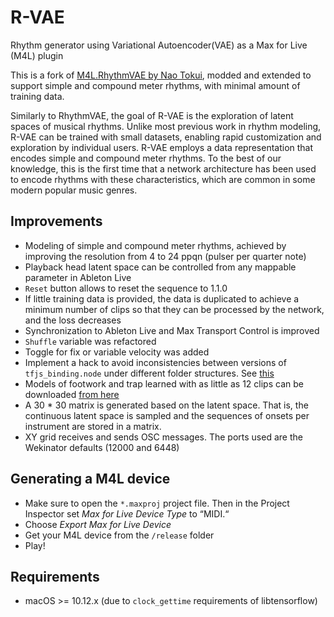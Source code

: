 # R-VAE

Rhythm generator using Variational Autoencoder(VAE) as a Max for Live (M4L) plugin

This is a fork of [M4L.RhythmVAE by Nao Tokui](https://github.com/naotokui/RhythmVAE_M4L), modded and extended to support simple and compound meter rhythms, with minimal amount of training data.

Similarly to RhythmVAE, the goal of R-VAE is the exploration of latent spaces of musical rhythms. Unlike most previous work in rhythm modeling, R-VAE can be trained with small datasets, enabling rapid customization and exploration by individual users. R-VAE employs a data representation that encodes simple and compound meter rhythms. To the best of our knowledge, this is the first time that a network architecture has been used to encode rhythms with these characteristics, which are common in some modern popular music genres.

## Improvements

- Modeling of simple and compound meter rhythms, achieved by improving the resolution from 4 to 24 ppqn (pulser per quarter note)
- Playback head latent space can be controlled from any mappable parameter in Ableton Live
- `Reset` button allows to reset the sequence to 1.1.0
- If little training data is provided, the data is duplicated to achieve a minimum number of clips so that they can be processed by the network, and the loss decreases
- Synchronization to Ableton Live and Max Transport Control is improved
- `Shuffle` variable was refactored
- Toggle for fix or variable velocity was added
- Implement a hack to avoid inconsistencies between versions of `tfjs_binding.node` under different folder structures. See [this](https://github.com/vigliensoni/R-VAE/issues/2)
- Models of footwork and trap learned with as little as 12 clips can be downloaded [from here](https://github.com/vigliensoni/R-VAE-JS/tree/master/dist/data)
- A 30 * 30 matrix is generated based on the latent space. That is, the continuous latent space is sampled and the sequences of onsets per instrument are stored in a matrix.
- XY grid receives and sends OSC messages. The ports used are the Wekinator defaults (12000 and 6448)



## Generating a M4L device

- Make sure to open the `*.maxproj` project file. Then in the Project Inspector set *Max for Live Device Type* to “MIDI.“
- Choose *Export Max for Live Device*
- Get your M4L device from the `/release` folder
- Play!

## Requirements

- macOS >= 10.12.x (due to `clock_gettime` requirements of libtensorflow)
